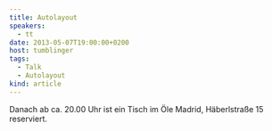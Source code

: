 ```yaml
--- 
title: Autolayout
speakers:
  - tt
date: 2013-05-07T19:00:00+0200
host: tumblinger
tags:
  - Talk
  - Autolayout
kind: article
---
```


Danach ab ca. 20.00 Uhr ist ein Tisch im Öle Madrid, Häberlstraße 15 reserviert.